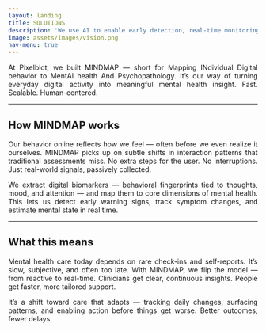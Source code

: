 ```yaml
---
layout: landing
title: SOLUTIONS
description: 'We use AI to enable early detection, real-time monitoring, and targeted strategies for public mental health and precision medicine.'
image: assets/images/vision.png
nav-menu: true
---
```


<!-- Main -->
<div id="main">

<!-- One -->
<section id="one">
	<div class="inner">

<!-- Content -->
<p style="text-align: justify;">
At Pixelblot, we built MINDMAP — short for Mapping INdividual Digital behavior to MentAl health And Psychopathology. It’s our way of turning everyday digital activity into meaningful mental health insight. Fast. Scalable. Human-centered.
</p>

<hr class="major" />

<h2 id="content">How MINDMAP works</h2>
<p style="text-align: justify;">
Our behavior online reflects how we feel — often before we even realize it ourselves. MINDMAP picks up on subtle shifts in interaction patterns that traditional assessments miss. No extra steps for the user. No interruptions. Just real-world signals, passively collected.
</p>

<p style="text-align: justify;">
We extract digital biomarkers — behavioral fingerprints tied to thoughts, mood, and attention — and map them to core dimensions of mental health. This lets us detect early warning signs, track symptom changes, and estimate mental state in real time.
</p>

<hr class="major" />

<h2 id="content">What this means</h2>
<p style="text-align: justify;">
Mental health care today depends on rare check-ins and self-reports. It’s slow, subjective, and often too late. With MINDMAP, we flip the model — from reactive to real-time. Clinicians get clear, continuous insights. People get faster, more tailored support.
</p>

<p style="text-align: justify;">
It’s a shift toward care that adapts — tracking daily changes, surfacing patterns, and enabling action before things get worse. Better outcomes, fewer delays.
</p>

</div>